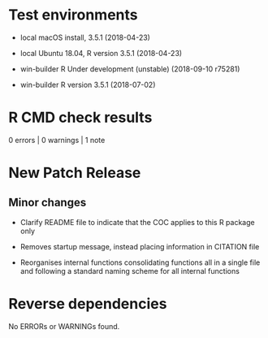 # Test environments

- local macOS install, 3.5.1 (2018-04-23)

- local Ubuntu 18.04, R version 3.5.1 (2018-04-23)

- win-builder R Under development (unstable) (2018-09-10 r75281)

- win-builder R version 3.5.1 (2018-07-02)

# R CMD check results

0 errors | 0 warnings | 1 note

# New Patch Release

## Minor changes

- Clarify README file to indicate that the COC applies to this R package
only

- Removes startup message, instead placing information in CITATION file

- Reorganises internal functions consolidating functions all in a single file
and following a standard naming scheme for all internal functions

# Reverse dependencies

No ERRORs or WARNINGs found.
